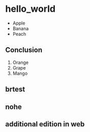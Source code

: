 # hello_world

- Apple
- Banana
- Peach

## Conclusion

1. Orange
1. Grape
1. Mango

## brtest

## nohe

## additional edition in web
